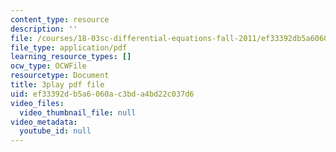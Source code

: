 ```yaml
---
content_type: resource
description: ''
file: /courses/18-03sc-differential-equations-fall-2011/ef33392db5a6060ac3bda4bd22c037d6_eyNm7XGJr4s.pdf
file_type: application/pdf
learning_resource_types: []
ocw_type: OCWFile
resourcetype: Document
title: 3play pdf file
uid: ef33392d-b5a6-060a-c3bd-a4bd22c037d6
video_files:
  video_thumbnail_file: null
video_metadata:
  youtube_id: null
---
```

